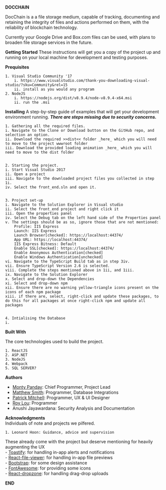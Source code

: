 __DOCCHAIN__

DocChain is a a file storage medium, capable of tracking, documenting and retaining the integrity of files and actions performed on them, with the reliability of blockchain technology.

Currently your Google Drive and Box.com files can be used, with plans to broaden file storage services in the future.

__Getting Started__
These instructions will get you a copy of the project up and running on your local machine for development and testing purposes. 

__Prequisites__

	1. Visual Studio Community '17
		i. https://www.visualstudio.com/thank-you-downloading-visual-studio/?sku=Community&rel=15
		ii. install as you would any program
	2. NodeJS
		i. https://nodejs.org/dist/v8.9.4/node-v8.9.4-x64.msi
		ii. run the .msi
	
__Installing__
A step-by-step guide of examples that will get your development environment running. __*There are steps missing due to security concerns.*__

	1. Gathering all the required files.  
	i. Navigate to the Clone or Download button on the GitHub repo, and selection an option.  
	ii. Download the required >>dist<< folder _here_ which you will need to move to the project wwwroot folder  
	iii. Download the provided loading animation _here_ which you will need to move to the dist folder  
	
	
	2. Starting the project.  
	i. Start Visual Studio 2017  
	ii. Open a project  
	iii. Navigate to the downloaded project files you collected in step 1i.   
	iv. Select the front_end.sln and open it.  
	
	
	3. Project set-up  
	i. Navigate to the Solution Explorer in Visual studio  
	ii. Select the front_end project and right click it  
	iii. Open the properties panel  
	iv. Select the Debug tab on the left hand side of the Properties panel  
	v. The settings should be as so, ignore those that are not mentioned:  
		Profile: IIS Express  
		Launch: IIS Express  
		Launch Browser[checked]: https://localhost:44374/  
		App URL: https://localhost:44374/  
		IIS Express Bitness: Default  
		Enable SSL[checked]: https://localhost:44374/  
		Enable Anonymous Authentication[checked]  
		Enable Windows Authentication[unchecked]  
	vi. Navigate to the TypeScript Build tab as in step 3iv.  
	vii. Ensure TypeScript Version 2.6 is selected.  
	viii. Complete the steps mentioned above in 1ii, and 1iii.  
	ix. Navigate to the Solution Explorer  
	x. Select and drop-down the Dependencies    
	xi. Select and drop-down npm  
	xii. Ensure there are no warning yellow-triangle icons present on the icons of each npm package  
	xiii. if there are, select, right-click and update these packages, to do this for all packages at once right-click npm and update all packages  
	
	
	4. Intialising the Database  
	i.  

	
__Built With__

The core technologies used to build the project.

	1. ReactJS
	2. ASP.NET
	3. NodeJS
	4. Webpack
	5. SQL SERVER?

__Authors__

- [Monty Panday](https://github.com/montypanday): Chief Programmer, Project Lead 			
- [Matthew Smith](https://github.com/smmath): Programmer, Database Integrations		
- [Patrick Mitchell](https://github.com/pgmitche): Programmer, UX & UI Designer		
- [Roy Lou](https://github.com/LGNRoy): Programmer									
- Anushi Jayawardana: Security Analysis and Documentation
	
__Acknowledgments__  
Individuals of note and projects we pilfered.

	1. Leonard Hoon: Guidance, advice and supervision

These already come with the project but deserve mentioning for heavily augmenting the UX  
	- [Toastify](https://www.npmjs.com/package/react-toastify): for handling in-app alerts and notifications  
	- [React-file-viewer](https://www.npmjs.com/package/react-file-viewer): for handling in-app file previews  
	- [Bootstrap](https://www.npmjs.com/package/react-bootstrap): for some design assistance  
	- [FontAwesome](https://www.npmjs.com/package/font-awesome): for providing some icons  
	- [React-dropzone](https://www.npmjs.com/package/react-dropzone): for handling drag-drop uploads  

__END__ 
